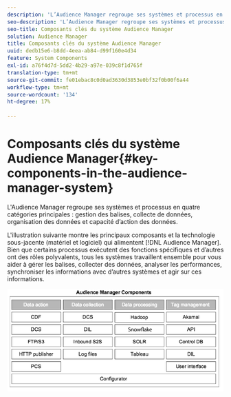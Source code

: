```yaml
---
description: 'L’Audience Manager regroupe ses systèmes et processus en quatre catégories principales : gestion des balises, collecte de données, organisation des données et capacité d’action des données.'
seo-description: 'L’Audience Manager regroupe ses systèmes et processus en quatre catégories principales : gestion des balises, collecte de données, organisation des données et capacité d’action des données.'
seo-title: Composants clés du système Audience Manager
solution: Audience Manager
title: Composants clés du système Audience Manager
uuid: dedb15e6-b8dd-4eea-ab84-d99f160e4d34
feature: System Components
exl-id: a76f4d7d-5dd2-4b29-a97e-039c8f1d765f
translation-type: tm+mt
source-git-commit: fe01ebac8c0d0ad3630d3853e0bf32f0b00f6a44
workflow-type: tm+mt
source-wordcount: '134'
ht-degree: 17%

---
```


# Composants clés du système Audience Manager{#key-components-in-the-audience-manager-system}

L&#39;Audience Manager regroupe ses systèmes et processus en quatre catégories principales : gestion des balises, collecte de données, organisation des données et capacité d’action des données.

<!-- 

c_compstack.xml

 -->

L&#39;illustration suivante montre les principaux composants et la technologie sous-jacente (matériel et logiciel) qui alimentent [!DNL Audience Manager]. Bien que certains processus exécutent des fonctions spécifiques et d’autres ont des rôles polyvalents, tous les systèmes travaillent ensemble pour vous aider à gérer les balises, collecter des données, analyser les performances, synchroniser les informations avec d’autres systèmes et agir sur ces informations.

![](assets/components.png)
